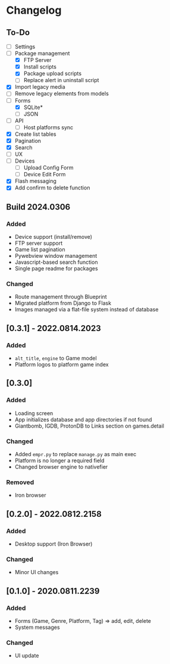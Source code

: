 # Changelog

## To-Do

- [ ] Settings
- [ ] Package management
    - [X] FTP Server
    - [x] Install scripts
    - [x] Package upload scripts
    - [ ] Replace alert in uninstall script

- [x] Import legacy media
- [ ] Remove legacy elements from models
- [ ] Forms
    + [x] SQLite*
    + [ ] JSON
- [ ] API 
    - [ ] Host platforms sync
- [x] Create list tables
- [x] Pagination
- [x] Search
- [ ] UX
- [ ] Devices
    + [ ] Upload Config Form
    + [ ] Device Edit Form
- [x] Flash messaging
- [x] Add confirm to delete function

## Build 2024.0306

### Added

- Device support (install/remove)
- FTP server support
- Game list pagination
- Pywebview window management
- Javascript-based search function
- Single page readme for packages

### Changed

- Route management through Blueprint
- Migrated platform from Django to Flask
- Images managed via a flat-file system instead of database

## [0.3.1] - 2022.0814.2023

### Added

- `alt_title`, `engine` to Game model
- Platform logos to platform game index

## [0.3.0] 

### Added

- Loading screen
- App initializes database and app directories if not found
- Giantbomb, IGDB, ProtonDB to Links section on games.detail

### Changed

- Added `empr.py` to replace `manage.py` as main exec
- Platform is no longer a required field
- Changed browser engine to nativefier

### Removed

- Iron browser

## [0.2.0] - 2022.0812.2158

### Added

- Desktop support (Iron Browser)

### Changed

- Minor UI changes

## [0.1.0] - 2020.0811.2239

### Added
- Forms (Game, Genre, Platform, Tag) => add, edit, delete
- System messages

### Changed
- UI update
